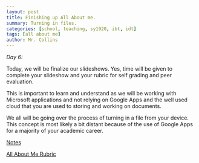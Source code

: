 ```yaml
---
layout: post
title: Finishing up All About me.
summary: Turning in files.
categories: [school, teaching, sy1920, ibt, idt]
tags: [all about me]
author: Mr. Collins
---
```


*Day 6:*

Today, we will be finalize our slideshows.  Yes, time will be given to complete your slideshow and your rubric for self grading and peer evaluation.

This is important to learn and understand as we will be working with Microsoft applications and not relying on Google Apps and the well used cloud that you are used to storing and working on documents.

We all will be going over the process of turning in a file from your device.  This concept is most likely a bit distant because of the use of Google Apps for a majority of your academic career.

[Notes](/assets/docs/sy1920/notes/12aug19.pdf)

[All About Me Rubric](/assets/docs/sy1920/notes/aam_rubric.pdf)
